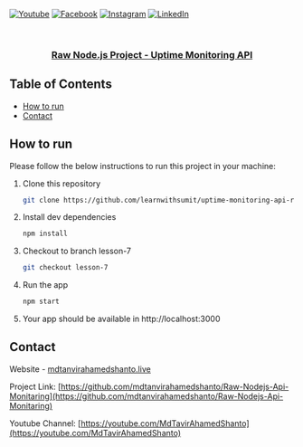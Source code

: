 [![Youtube][youtube-shield]][youtube-url]
[![Facebook][facebook-shield]][facebook-url]
[![Instagram][instagram-shield]][instagram-url]
[![LinkedIn][linkedin-shield]][linkedin-url]

<!-- PROJECT LOGO -->
<br />
<p align="center">
  <h3 align="center"><a href="https://github.com/learnwithsumit/uptime-monitoring-api-raw-node">Raw Node.js Project - Uptime Monitoring API</a></h3>

<!-- TABLE OF CONTENTS -->

## Table of Contents

- [How to run](#how-to-run)
- [Contact](#contact)

<!-- HOW TO RUN -->

## How to run

Please follow the below instructions to run this project in your machine:

1. Clone this repository
   ```sh
   git clone https://github.com/learnwithsumit/uptime-monitoring-api-raw-node.git
   ```
2. Install dev dependencies
   ```sh
   npm install
   ```
3. Checkout to branch lesson-7
   ```sh
   git checkout lesson-7
   ```
4. Run the app
   ```sh
   npm start
   ```
5. Your app should be available in http://localhost:3000

<!-- CONTACT -->

## Contact

Website - [mdtanvirahamedshanto.live](mailto:mdtanvirahamedshanto.live)

Project Link: [https://github.com/mdtanvirahamedshanto/Raw-Nodejs-Api-Monitaring](https://github.com/mdtanvirahamedshanto/Raw-Nodejs-Api-Monitaring)

Youtube Channel: [https://youtube.com/MdTavirAhamedShanto](https://youtube.com/MdTavirAhamedShanto)

<!-- MARKDOWN LINKS & IMAGES -->

[youtube-shield]: https://img.shields.io/badge/-Youtube-black.svg?style=flat-square&logo=youtube&color=555&logoColor=white
[youtube-url]: https://youtube.com/MdTanvirAhamedShanto
[facebook-shield]: https://img.shields.io/badge/-Facebook-black.svg?style=flat-square&logo=facebook&color=555&logoColor=white
[facebook-url]: https://facebook.com/mdtanvirahamedshanto.ofc
[instagram-shield]: https://img.shields.io/badge/-Instagram-black.svg?style=flat-square&logo=instagram&color=555&logoColor=white
[instagram-url]: https://instagram.com/mdtanvirahamedshanto
[linkedin-shield]: https://img.shields.io/badge/-LinkedIn-black.svg?style=flat-square&logo=linkedin&colorB=555
[linkedin-url]: https://linkedin.com/in/mdtanvirahamedshanto
